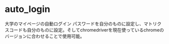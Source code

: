 # auto_login
大学のマイページの自動ログイン
パスワードを自分のものに設定し、マトリクスコードも自分のものに設定。そしてchromedriverを現在使っているchromeのバージョンに合わせることで使用可能。
